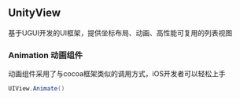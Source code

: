 ## UnityView
基于UGUI开发的UI框架，提供坐标布局、动画、高性能可复用的列表视图
### Animation 动画组件
动画组件采用了与cocoa框架类似的调用方式，iOS开发者可以轻松上手
```C#
UIView.Animate()
```
